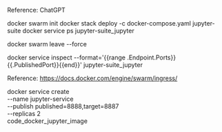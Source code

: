 Reference: ChatGPT

docker swarm init
docker stack deploy -c docker-compose.yaml jupyter-suite
docker service ps jupyter-suite_jupyter

docker swarm leave --force

docker service inspect --format='{{range .Endpoint.Ports}}{{.PublishedPort}}{{end}}' jupyter-suite_jupyter




Reference: https://docs.docker.com/engine/swarm/ingress/

docker service create \
  --name jupyter-service \
  --publish published=8888,target=8887 \
  --replicas 2 \
  code_docker_jupyter_image